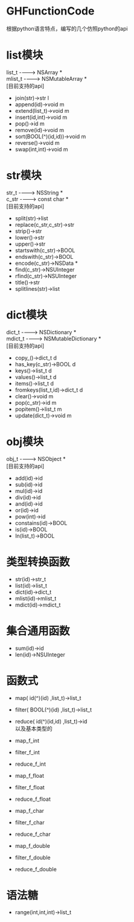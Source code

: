 # GHFunctionCode
根据python语言特点，编写的几个仿照python的api  
  
# list模块  
list_t ---->  NSArray *   
mlist_t ---->  NSMutableArray *   
[目前支持的api]  
- join(str)->str  l      
- append(id)->void  m  
- extend(list_t)->void  m  
- insert(id,int)->void  m  
- pop()->id  m   
- remove(id)->void  m  
- sort(BOOL(^)(id,id))->void m  
- reverse()->void  m  
- swap(int,int)->void  m  

# str模块  
str_t ----> NSString *  
c_str ----> const char *  
[目前支持的api] 
- split(str)->list        
- replace(c_str,c_str)->str    
- strip()->str    
- lower()->str    
- upper()->str     
- startswith(c_str)->BOOL  
- endswith(c_str)->BOOL   
- encode(c_str)->NSData *   
- find(c_str)->NSUInteger   
- rfind(c_str)->NSUInteger   
- title()->str    
- splitlines(str)->list  

# dict模块
dict_t ---->  NSDictionary *   
mdict_t ---->  NSMutableDictionary *  
[目前支持的api]  
- copy_()->dict_t  d
- has_key(c_str)->BOOL d
- keys()->list_t d  
- values()->list_t d  
- items()->list_t d  
- fromkeys(list_t,id)->dict_t  d
- clear()->void  m  
- pop(c_str)->id  m  
- popitem()->list_t  m
- update(dict_t)->void  m  

# obj模块  
obj_t ----> NSObject *  
[目前支持的api]  
- add(id)->id  
- sub(id)->id   
- mul(id)->id     
- div(id)->id     
- and(id)->id     
- or(id)->id   
- pow(int)->id    
- constains(id)->BOOL    
- is(id)->BOOL  
- In(list_t)->BOOL   


# 类型转换函数  
- str(id)->str_t  
- list(id)->list_t   
- dict(id)->dict_t   
- mlist(id)->mlist_t   
- mdict(id)->mdict_t  

# 集合通用函数  
- sum(id)->id  
- len(id)->NSUInteger  

# 函数式  
- map( id(^)(id) ,list_t)->list_t   
- filter( BOOL(^)(id) ,list_t)->list_t  
- reduce( id(^)(id,id) ,list_t)->id  
以及基本类型的
- map_f_int
- filter_f_int
- reduce_f_int

- map_f_float
- filter_f_float
- reduce_f_float

- map_f_char
- filter_f_char
- reduce_f_char

- map_f_double
- filter_f_double
- reduce_f_double

# 语法糖
- range(int,int,int)->list_t  